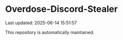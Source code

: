 # Overdose-Discord-Stealer

Last updated: 2025-06-14 15:51:57

This repository is automatically maintained.
